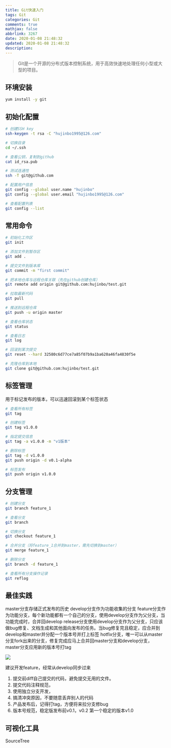 ```yaml
---
title: Git快速入门
tags: Git
categories: Git
comments: true
mathjax: false
abbrlink: 3267
date: 2020-01-08 21:48:32
updated: 2020-01-08 21:48:32
description:
---
```

> Git是一个开源的分布式版本控制系统，用于高效快速地处理任何小型或大型的项目。

## 环境安装

```bash
yum install -y git
```

## 初始化配置

```bash
# 创建SSH key
ssh-keygen -t rsa -C "hujinbo1995@126.com"

# 切换目录
cd ~/.ssh

# 查看公钥，复制到github
cat id_rsa.pub

# 测试连通性
ssh -T git@github.com

# 配置用户信息
git config --global user.name "hujinbo"
git config --global user.email "hujinbo1995@126.com"

# 查看配置列表
git config --list
```

<!-- more -->

## 常用命令

```bash
# 初始化工作区
git init

# 添加文件到暂存区
git add .

# 提交文件到版本库
git commit -m "first commit"

# 把本地仓库与远程仓库关联（先在github创建仓库）
git remote add origin git@github.com:hujinbo/test.git

# 拉取最新代码
git pull

# 推送到远程仓库
git push -u origin master

# 查看仓库状态
git status

# 查看日志
git log

# 回滚到某次提交
git reset --hard 32580c6d77ce7a85f07b9a1ba620a46fa4830f5e

# 克隆仓库到本地
git clone git@github.com:hujinbo/test.git
```


## 标签管理

用于标记发布的版本，可以迅速回滚到某个标签状态

```bash
# 查看所有标签
git tag

# 创建标签
git tag v1.0.0

# 指定提交信息
git tag -a v1.0.0 -m "v1版本"

# 删除标签
git tag -d v1.0.0
git push origin -d v0.1-alpha

# 标签发布
git push origin v1.0.0
```


## 分支管理

```bash
# 创建分支
git branch feature_1

# 查看分支
git branch

# 切换分支
git checkout feature_1

# 合并分支（将feature_1合并到master，需先切换到master）
git merge feature_1

# 删除分支
git branch -d feature_1

# 查看所有分支操作记录
git reflog
```

## 最佳实践

master分支存储正式发布的历史
develop分支作为功能收集的分支
feature分支作为功能分支，每个新功能都有一个自己的分支，使用develop分支作为父分支，当功能完成时，合并回develop
release分支使用develop分支作为父分支，只应该做bug修复、文档生成和其他面向发布的任务。当bug修复完且稳定，应合并到develop和master并分配一个版本号并打上标签
hotfix分支，唯一可以从master分支fork出来的分支，修复完成应马上合并回master分支和develop分支，master分支应用新的版本号打tag

![](https://img.hujinbo.me/blog/20200109003136.png)

建议开发feature，经常从develop同步过来

1. 提交前diff自己提交的代码，避免提交无用的文件。
2. 提交代码注释规范，
3. 使用独立分支开发，
4. 搞清冲突原因，不要随意丢弃别人的代码
5. 产品发布后，记得打tag，方便将来拉分支修bug
6. 版本号规范，稳定版发布前v0.1，v0.2 第一个稳定的版本v1.0

## 可视化工具

SourceTree